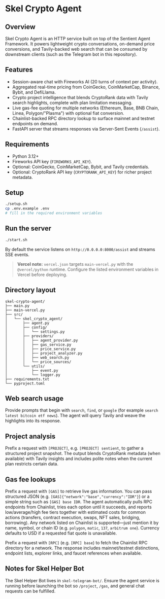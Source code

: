 # Skel Crypto Agent

## Overview

Skel Crypto Agent is an HTTP service built on top of the Sentient Agent Framework. It powers lightweight crypto conversations, on-demand price conversions, and Tavily-backed web search that can be consumed by downstream clients (such as the Telegram bot in this repository).

## Features

- Session-aware chat with Fireworks AI (20 turns of context per activity).
- Aggregated real-time pricing from CoinGecko, CoinMarketCap, Binance, Bybit, and DefiLlama.
- Crypto project intelligence that blends CryptoRank data with Tavily search highlights, complete with plan limitation messaging.
- Live gas-fee quoting for multiple networks (Ethereum, Base, BNB Chain, Linea, Polygon/"Plasma") with optional fiat conversion.
- Chainlist-backed RPC directory lookup to surface mainnet and testnet endpoints on demand.
- FastAPI server that streams responses via Server-Sent Events (`/assist`).

## Requirements

- Python 3.12+
- Fireworks API key (`FIREWORKS_API_KEY`).
- Optional: CoinGecko, CoinMarketCap, Bybit, and Tavily credentials.
- Optional: CryptoRank API key (`CRYPTORANK_API_KEY`) for richer project metadata.

## Setup

```bash
./setup.sh
cp .env.example .env
# fill in the required environment variables
```

## Run the server

```bash
./start.sh
```

By default the service listens on `http://0.0.0.0:8000/assist` and streams SSE events.

> **Vercel note:** `vercel.json` targets `main-vercel.py` with the `@vercel/python` runtime. Configure the listed environment variables in Vercel before deploying.

## Directory layout

```
skel-crypto-agent/
├── main.py
├── main-vercel.py
├── src/
│   └── skel_crypto_agent/
│       ├── agent.py
│       ├── config/
│       │   └── settings.py
│       ├── providers/
│       │   ├── agent_provider.py
│       │   ├── gas_service.py
│       │   ├── price_service.py
│       │   ├── project_analyzer.py
│       │   ├── web_search.py
│       │   └── price_sources/
│       └── utils/
│           ├── event.py
│           └── logger.py
├── requirements.txt
└── pyproject.toml
```

## Web search usage

Provide prompts that begin with `search`, `find`, or `google` (for example `search latest bitcoin etf news`). The agent will query Tavily and weave the highlights into its response.

## Project analysis

Prefix a request with `[PROJECT]`, e.g. `[PROJECT] sentient`, to gather a structured project snapshot. The output blends CryptoRank metadata (when available) with Tavily insights and includes polite notes when the current plan restricts certain data.

## Gas fee lookups

Prefix a request with `[GAS]` to retrieve live gas information. You can pass structured JSON (e.g. `[GAS]{"network":"base","currency":"IDR"}`) or a simple string such as `[GAS] base IDR`. The agent automatically pulls RPC endpoints from Chainlist, tries each option until it succeeds, and reports low/average/high fee tiers together with estimated costs for common actions (transfers, contract execution, swaps, NFT sales, bridging, borrowing). Any network listed on Chainlist is supported—just mention it by name, symbol, or chain ID (e.g. `polygon`, `matic`, `137`, `arbitrum one`). Currency defaults to USD if a requested fiat quote is unavailable.

Prefix a request with `[RPC]` (e.g. `[RPC] base`) to fetch the Chainlist RPC directory for a network. The response includes mainnet/testnet distinctions, endpoint lists, explorer links, and faucet references when available.

## Notes for Skel Helper Bot

The Skel Helper Bot lives in `skel-telegram-bot/`. Ensure the agent service is running before launching the bot so `/project`, `/gas`, and general chat requests can be fulfilled.
